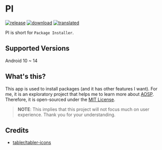 # PI
[![release](https://img.shields.io/github/v/release/SanmerApps/PI?label=release&color=red)](https://github.com/SanmerApps/PI/releases) [![download](https://shields.io/github/downloads/SanmerApps/PI/total?label=download)](https://github.com/SanmerApps/PI/releases/latest) [![translated](https://weblate.sanmer.app/widgets/pi/-/app/svg-badge.svg)](https://weblate.sanmer.app/engage/pi/)

PI is short for `Package Installer`.

## Supported Versions
Android 10 ~ 14

## What's this?
This app is used to install packages (and it has other features I want). For me, it is an exploratory project that helps me to learn more about [AOSP](https://cs.android.com/). Therefore, it is open-sourced under the [MIT License](LICENSE).
> **NOTE**: This implies that this project will not focus much on user experience. Thank you for your understanding.
 
## Credits
 - [tabler/tabler-icons](https://github.com/tabler/tabler-icons.git)

